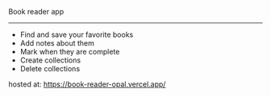 Book reader app
_______________
- Find and save your favorite books
- Add notes about them
- Mark when they are complete
- Create collections
- Delete collections

hosted at:
https://book-reader-opal.vercel.app/
